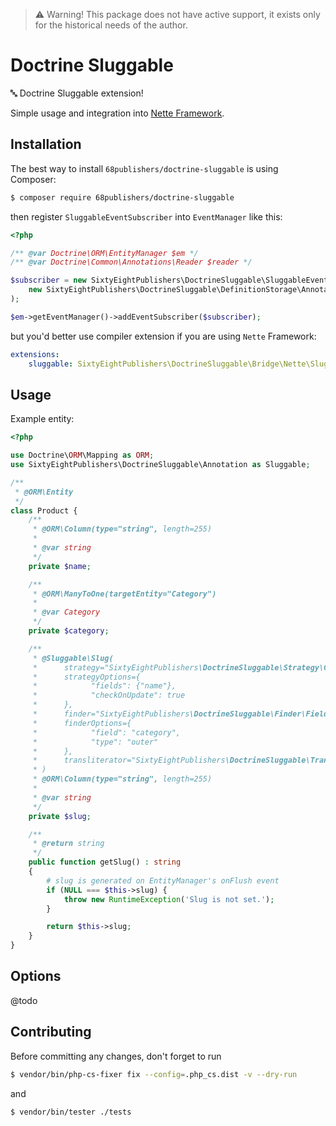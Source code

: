 > :warning: Warning! This package does not have active support, it exists only for the historical needs of the author.

# Doctrine Sluggable

:abc: Doctrine Sluggable extension! 

Simple usage and integration into [Nette Framework](https://github.com/nette).

## Installation

The best way to install `68publishers/doctrine-sluggable` is using Composer:

```bash
$ composer require 68publishers/doctrine-sluggable
```

then register `SluggableEventSubscriber` into `EventManager` like this:

```php
<?php

/** @var Doctrine\ORM\EntityManager $em */
/** @var Doctrine\Common\Annotations\Reader $reader */

$subscriber = new SixtyEightPublishers\DoctrineSluggable\SluggableEventSubscriber(
	new SixtyEightPublishers\DoctrineSluggable\DefinitionStorage\AnnotationSluggableDefinitionStorage($reader)
);

$em->getEventManager()->addEventSubscriber($subscriber);
```

but you'd better use compiler extension if you are using `Nette` Framework:

```yaml
extensions:
    sluggable: SixtyEightPublishers\DoctrineSluggable\Bridge\Nette\SluggableExtension
```

## Usage

Example entity:

```php
<?php

use Doctrine\ORM\Mapping as ORM;
use SixtyEightPublishers\DoctrineSluggable\Annotation as Sluggable;

/**
 * @ORM\Entity
 */
class Product {
	/**
	 * @ORM\Column(type="string", length=255)
	 *
	 * @var string
	 */
	private $name;

	/**
	 * @ORM\ManyToOne(targetEntity="Category")
	 *
	 * @var Category
	 */
	private $category;

	/**
	 * @Sluggable\Slug(
	 *      strategy="SixtyEightPublishers\DoctrineSluggable\Strategy\GenerateOnInsertStrategy",
	 *      strategyOptions={
	 *            "fields": {"name"}, 
	 *            "checkOnUpdate": true
	 *      },
	 *      finder="SixtyEightPublishers\DoctrineSluggable\Finder\FieldBasedSimilarSlugFinder",
	 *      finderOptions={
	 *            "field": "category", 
	 *            "type": "outer"
	 *      },
	 *      transliterator="SixtyEightPublishers\DoctrineSluggable\Transliterator\CamelCaseTransliterator"
	 * )
	 * @ORM\Column(type="string", length=255)
	 *
	 * @var string
	 */
	private $slug;

	/**
	 * @return string
	 */
	public function getSlug() : string
	{
		# slug is generated on EntityManager's onFlush event
		if (NULL === $this->slug) {
			throw new RuntimeException('Slug is not set.');
		}

		return $this->slug;
	}
}
```

## Options

@todo

## Contributing

Before committing any changes, don't forget to run

```bash
$ vendor/bin/php-cs-fixer fix --config=.php_cs.dist -v --dry-run
```

and

```bash
$ vendor/bin/tester ./tests
```
